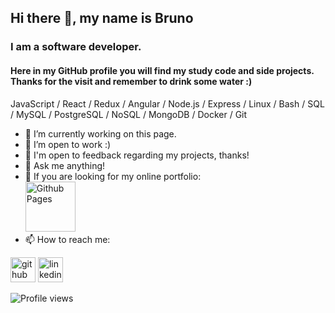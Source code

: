## Hi there 👋, my name is Bruno
### I am a software developer.
[comment]: <![I am a WebDev student](bannerurl) // adicionar um banner futuramente>

#### Here in my GitHub profile you will find my study code and side projects. Thanks for the visit and remember to drink some water :)

JavaScript / React / Redux / Angular / Node.js / Express / Linux / Bash / SQL / MySQL / PostgreSQL / NoSQL / MongoDB / Docker / Git

[comment]: <![- 🌱 I’m now learning Rust!)>

- 🔭 I’m currently working on this page. 
- 👯 I’m open to work :)
- 💬 I'm open to feedback regarding my projects, thanks!
- 💬 Ask me anything! 
- 💬 If you are looking for my online portfolio: <br>
[<img src='https://simpleicons.vercel.app/githubpages/FFFF00' alt='Github Pages' height='80'>](https://brunodnc.github.io)
- 📫 How to reach me:   


[<img src='https://simpleicons.vercel.app/github/FFFF00' alt='github' height='40'>](https://github.com/brunodnc)  [<img src='https://simpleicons.vercel.app/linkedin/FFFF00' alt='linkedin' height='40'>](https://www.linkedin.com/in/brunodnc/)

![Profile views](https://gpvc.arturio.dev/brunodnc)  
